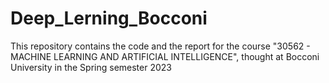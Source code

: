 # Deep_Lerning_Bocconi
This repository contains the code and the report for the course "30562 - MACHINE LEARNING AND ARTIFICIAL INTELLIGENCE", thought at Bocconi University in the Spring semester 2023
